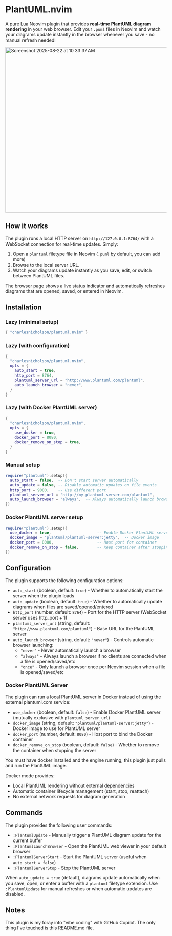# PlantUML.nvim
A pure Lua Neovim plugin that provides **real-time PlantUML diagram rendering** in your web browser. Edit your `.puml` files in Neovim and watch your diagrams update instantly in the browser whenever you save - no manual refresh needed!

<img width="646" height="515" alt="Screenshot 2025-08-22 at 10 33 37 AM" src="https://github.com/user-attachments/assets/25205bb6-267a-485d-8558-a53a7f5d7a39" />

## How it works

The plugin runs a local HTTP server on `http://127.0.0.1:8764/` with a WebSocket connection for real-time updates. Simply:

1. Open a `plantuml` filetype file in Neovim (`.puml` by default, you can add more)
2. Browse to the local server URL.
3. Watch your diagrams update instantly as you save, edit, or switch between PlantUML files.

The browser page shows a live status indicator and automatically refreshes diagrams that are opened, saved, or entered in Neovim.

## Installation

### Lazy (minimal setup)
```lua
{ "charlesnicholson/plantuml.nvim" }
```

### Lazy (with configuration)
```lua
{
  "charlesnicholson/plantuml.nvim",
  opts = {
    auto_start = true,
    http_port = 8764,
    plantuml_server_url = "http://www.plantuml.com/plantuml",
    auto_launch_browser = "never",
  }
}
```

### Lazy (with Docker PlantUML server)
```lua
{
  "charlesnicholson/plantuml.nvim",
  opts = {
    use_docker = true,
    docker_port = 8080,
    docker_remove_on_stop = true,
  }
}
```

### Manual setup
```lua
require("plantuml").setup({
  auto_start = false,  -- Don't start server automatically
  auto_update = false, -- Disable automatic updates on file events
  http_port = 9000,    -- Use different port
  plantuml_server_url = "http://my-plantuml-server.com/plantuml",
  auto_launch_browser = "always",  -- Always automatically launch browser
})
```

### Docker PlantUML server setup
```lua
require("plantuml").setup({
  use_docker = true,                    -- Enable Docker PlantUML server
  docker_image = "plantuml/plantuml-server:jetty",  -- Docker image
  docker_port = 8080,                   -- Host port for container
  docker_remove_on_stop = false,        -- Keep container after stopping
})
```

## Configuration

The plugin supports the following configuration options:

- `auto_start` (boolean, default: `true`) - Whether to automatically start the server when the plugin loads
- `auto_update` (boolean, default: `true`) - Whether to automatically update diagrams when files are saved/opened/entered
- `http_port` (number, default: `8764`) - Port for the HTTP server (WebSocket server uses http_port + 1)
- `plantuml_server_url` (string, default: `"http://www.plantuml.com/plantuml"`) - Base URL for the PlantUML server
- `auto_launch_browser` (string, default: `"never"`) - Controls automatic browser launching:
  - `"never"` - Never automatically launch a browser
  - `"always"` - Always launch a browser if no clients are connected when a file is opened/saved/etc
  - `"once"` - Only launch a browser once per Neovim session when a file is opened/saved/etc

### Docker PlantUML Server

The plugin can run a local PlantUML server in Docker instead of using the external plantuml.com service:

- `use_docker` (boolean, default: `false`) - Enable Docker PlantUML server (mutually exclusive with `plantuml_server_url`)
- `docker_image` (string, default: `"plantuml/plantuml-server:jetty"`) - Docker image to use for PlantUML server
- `docker_port` (number, default: `8080`) - Host port to bind the Docker container
- `docker_remove_on_stop` (boolean, default: `false`) - Whether to remove the container when stopping the server

You must have docker installed and the engine running; this plugin just pulls and run the PlantUML image.

Docker mode provides:
- Local PlantUML rendering without external dependencies
- Automatic container lifecycle management (start, stop, reattach)
- No external network requests for diagram generation

## Commands

The plugin provides the following user commands:

- `:PlantumlUpdate` - Manually trigger a PlantUML diagram update for the current buffer
- `:PlantumlLaunchBrowser` - Open the PlantUML web viewer in your default browser
- `:PlantumlServerStart` - Start the PlantUML server (useful when `auto_start = false`)
- `:PlantumlServerStop` - Stop the PlantUML server

When `auto_update = true` (default), diagrams update automatically when you save, open, or enter a buffer with a `plantuml` filetype extension. Use `:PlantumlUpdate` for manual refreshes or when automatic updates are disabled.

## Notes

This plugin is my foray into "vibe coding" with GitHub Copilot. The only thing I've touched is this README.md file.
